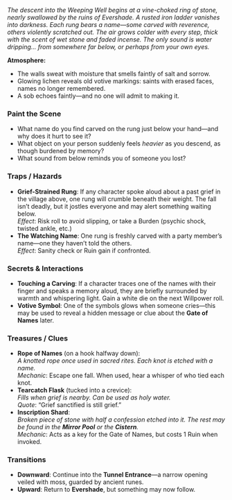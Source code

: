

_The descent into the Weeping Well begins at a vine-choked ring of stone, nearly swallowed by the ruins of Evershade. A rusted iron ladder vanishes into darkness. Each rung bears a name—some carved with reverence, others violently scratched out. The air grows colder with every step, thick with the scent of wet stone and faded incense. The only sound is water dripping… from somewhere far below, or perhaps from your own eyes._

**Atmosphere:**
- The walls sweat with moisture that smells faintly of salt and sorrow.    
- Glowing lichen reveals old votive markings: saints with erased faces, names no longer remembered.    
- A sob echoes faintly—and no one will admit to making it.
### Paint the Scene
- What name do you find carved on the rung just below your hand—and why does it hurt to see it?    
- What object on your person suddenly feels _heavier_ as you descend, as though burdened by memory?    
- What sound from below reminds you of someone you lost?

### Traps / Hazards
- **Grief-Strained Rung**: If any character spoke aloud about a past grief in the village above, one rung will crumble beneath their weight. The fall isn’t deadly, but it jostles everyone and may alert something waiting below.  
    _Effect_: Risk roll to avoid slipping, or take a Burden (psychic shock, twisted ankle, etc.)    
- **The Watching Name**: One rung is freshly carved with a party member’s name—one they haven’t told the others.  
    _Effect_: Sanity check or Ruin gain if confronted.

###  Secrets & Interactions
- **Touching a Carving**: If a character traces one of the names with their finger and speaks a memory aloud, they are briefly surrounded by warmth and whispering light. Gain a white die on the next Willpower roll.    
- **Votive Symbol**: One of the symbols glows when someone cries—this may be used to reveal a hidden message or clue about the **Gate of Names** later.
### Treasures / Clues
- **Rope of Names** (on a hook halfway down):  
    _A knotted rope once used in sacred rites. Each knot is etched with a name._  
    _Mechanic_: Escape one fall. When used, hear a whisper of who tied each knot.    
- **Tearcatch Flask** (tucked into a crevice):  
    _Fills when grief is nearby. Can be used as holy water._  
    _Quote_: “Grief sanctified is still grief.”    
- **Inscription Shard**:  
    _Broken piece of stone with half a confession etched into it. The rest may be found in the **Mirror Pool** or the **Cistern**._  
    _Mechanic_: Acts as a key for the Gate of Names, but costs 1 Ruin when invoked.    

### Transitions
- **Downward**: Continue into the **Tunnel Entrance**—a narrow opening veiled with moss, guarded by ancient runes.    
- **Upward**: Return to **Evershade**, but something may now follow.    

